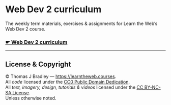 # Web Dev 2 curriculum

The weekly term materials, exercises & assignments for  Learn the Web’s Web Dev 2 course.

### [☛ Web Dev 2 curriculum](https://learntheweb.courses/courses/web-dev-2/)

---

## License & Copyright

© Thomas J Bradley — <https://learntheweb.courses>.<br>
All *code* licensed under the [CC0 Public Domain Dedication](https://creativecommons.org/publicdomain/zero/1.0/).<br>
All *text, imagery, design, tutorials & videos* licensed under the [CC BY-NC-SA License](http://creativecommons.org/licenses/by-nc-sa/4.0/).<br>
Unless otherwise noted.
